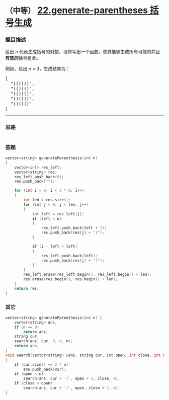 # `（中等）`  [22.generate-parentheses 括号生成](https://leetcode-cn.com/problems/generate-parentheses/)

### 题目描述
<p>给出&nbsp;<em>n</em>&nbsp;代表生成括号的对数，请你写出一个函数，使其能够生成所有可能的并且<strong>有效的</strong>括号组合。</p>

<p>例如，给出&nbsp;<em>n </em>=<em> </em>3，生成结果为：</p>

<pre>[
  "((()))",
  "(()())",
  "(())()",
  "()(())",
  "()()()"
]
</pre>


---
### 思路
```
```

### 答题
``` C++
vector<string> generateParenthesis(int n)
{
	vector<int> res_left;
	vector<string> res;
	res_left.push_back(0);
	res.push_back("");

	for (int i = 0; i < 2 * n; i++)
	{
		int len = res.size();
		for (int j = 0; j < len; j++)
		{
			int left = res_left[j];
			if (left < n)
			{
				res_left.push_back(left + 1);
				res.push_back(res[j] + "(");
			}

			if (i - left < left)
			{
				res_left.push_back(left);
				res.push_back(res[j] + ")");
			}
		}
		res_left.erase(res_left.begin(), res_left.begin() + len);
		res.erase(res.begin(), res.begin() + len);
	}
	return res;
}
```

### 其它
``` C++
vector<string> generateParenthesis(int n) {
	vector<string> ans;
	if (n == 0)
		return ans;
	string cur;
	search(ans, cur, 0, 0, n);
	return ans;
}
void search(vector<string> &ans, string cur, int open, int close, int n)
{
	if (cur.size() == 2 * n)
		ans.push_back(cur);
	if (open < n)
		search(ans, cur + '(', open + 1, close, n);
	if (close < open)
		search(ans, cur + ')', open, close + 1, n);
}
```

